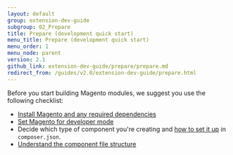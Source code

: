 ```yaml
---
layout: default
group: extension-dev-guide
subgroup: 02_Prepare
title: Prepare (development quick start)
menu_title: Prepare (development quick start)
menu_order: 1
menu_node: parent
version: 2.1
github_link: extension-dev-guide/prepare/prepare.md
redirect_from: /guides/v2.0/extension-dev-guide/prepare.html
---
```


Before you start building Magento modules, we suggest you use the following checklist:

*	[Install Magento and any required dependencies]({{page.baseurl}}/install-gde/bk-install-guide.html)
*	[Set Magento for developer mode]({{page.baseurl}}config-guide/cli/config-cli-subcommands-mode.html#config-mode)
*	Decide which type of component you're creating and <a href="{{page.baseurl}}extension-dev-guide/build/composer-integration.html">how to set it up</a> in `composer.json`.
*	[Understand the component file structure]({{page.baseurl}}extension-dev-guide/prepare/prepare_file-str.html)
